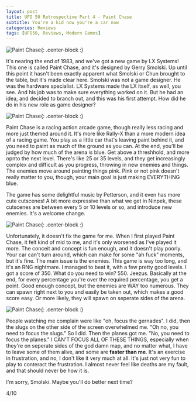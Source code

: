 ```yaml
---
layout: post
title: UFO 50 Retrospective Part 4 - Paint Chase
subtitle: You're a kid now you're a car now
categories: Reviews
tags: [UFO50, Reviews, Modern Games]
---
```


![Paint Chase](https://imgur.com/N1c1zYS.png){: .center-block :}

It's nearing the end of 1983, and we've got a new game by LX Systems! This one is called Paint Chase, and it's designed by Gerry Smolski. Up until this point it hasn't been exactly apparent what Smolski or Chun brought to the table, but it's made clear here. Smolski was not a game designer. He was the hardware specialist. LX Systems made the LX itself, as well, you see. And his job was to make sure everything worked on it. But he had an idea, and decided to branch out, and this was his first attempt. How did he do in his new role as game designer?

![Paint Chase](https://imgur.com/K9p9TvI.png){: .center-block :}

Paint Chase is a racing action arcade game, though really less racing and more just themed around it. It's more like Rally-X than a more modern idea of a racing game. You play as a little car that's leaving paint behind it, and you need to paint as much of the ground as you can. At the end, you'll be judged by how much of the arena is blue. Get above a threshhold, and more opnto the next level. There's like 25 or 35 levels, and they get increasingly complex and difficult as you progress, throwing in new enemies and things. The enemies move around painting things pink. Pink or not pink doesn't really matter to you, though, your main goal is just making EVERYTHING blue.

The game has some delightful music by Petterson, and it even has more cute cutscenes! A bit more expressive than what we get in Ninpek, these cutscenes are between every 5 or 10 levels or so, and introduce new enemies. It's a welcome change.

![Paint Chase](https://imgur.com/VRUToz5.png){: .center-block :}

Unfortunately, it doesn't fix the game for me. When I first played Paint Chase, it felt kind of mid to me, and it's only worsened as I've played it more. The conceit and concept is fun enough, and it doesn't play poorly. Your car can't turn around, which can make for some "ah fuck" moments, but it's fine. The main issue is the enemies. This game is way too long, and it's an RNG nightmare. I managed to beat it, with a few pretty good levels. I got a score of 350. What do you need to win? 550. Jeezus. Basically at the end, for every percentage you're over the required percentage, you get a point. Good enough concept, but the enemies are WAY too numerous. They can spawn right next to you and easily be taken out, which makes a good score easy. Or more likely, they will spawn on seperate sides of the arena.

![Paint Chase](https://imgur.com/KbSYnnx.png){: .center-block :}

People watching me complain were like "oh, focus the gernades". I did, then the slugs on the other side of the screen overwhelmed me. "Oh no, you need to focus the slugs." So I did. Then the planes got me. "No, you need to focus the planes." I CAN'T FOCUS ALL OF THESE THINGS, especially when they're on seperate sides of the god damn map, and no matter what, I have to leave some of them alive, and some are **faster than me**. It's an exercise in frustration, and no, I don't like it very much at all. It's just not very fun to play to conteract the frustration. I almost never feel like deaths are my fault, and that should never be how it is.

I'm sorry, Smolski. Maybe you'll do better next time?

4/10